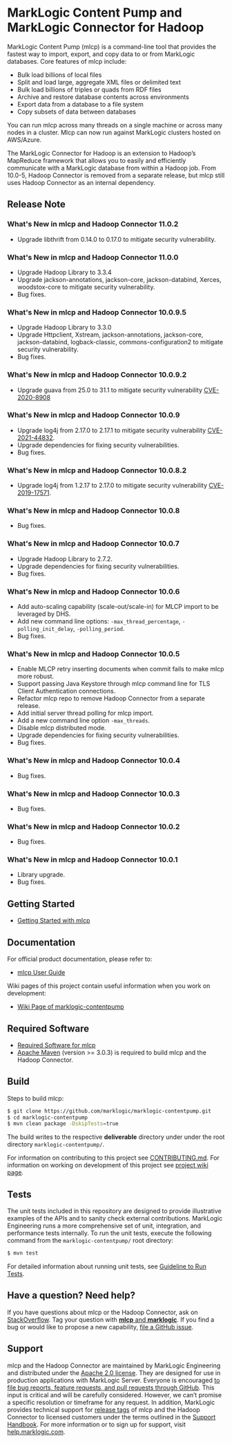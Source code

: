 # MarkLogic Content Pump and MarkLogic Connector for Hadoop

MarkLogic Content Pump (mlcp) is a command-line tool that provides the fastest way to import, export, and copy data to or from MarkLogic databases. Core features of mlcp include:

* Bulk load billions of local files
* Split and load large, aggregate XML files or delimited text
* Bulk load billions of triples or quads from RDF files
* Archive and restore database contents across environments
* Export data from a database to a file system
* Copy subsets of data between databases

You can run mlcp across many threads on a single machine or across many nodes in a cluster. Mlcp can now run against MarkLogic clusters hosted on AWS/Azure. 

The MarkLogic Connector for Hadoop is an extension to Hadoop’s MapReduce framework that allows you to easily and efficiently communicate with a MarkLogic database from within a Hadoop job. From 10.0-5, Hadoop Connector is removed from a separate release, but mlcp still uses Hadoop Connector as an internal dependency.

## Release Note

### What's New in mlcp and Hadoop Connector 11.0.2
- Upgrade libthrift from 0.14.0 to 0.17.0 to mitigate security vulnerability.

### What's New in mlcp and Hadoop Connector 11.0.0
- Upgrade Hadoop Library to 3.3.4
- Upgrade jackson-annotations, jackson-core, jackson-databind, Xerces, woodstox-core to mitigate security vulnerability.
- Bug fixes.

### What's New in mlcp and Hadoop Connector 10.0.9.5
- Upgrade Hadoop Library to 3.3.0
- Upgrade Httpclient, Xstream, jackson-annotations, jackson-core, jackson-databind, logback-classic, commons-configuration2 to mitigate security vulnerability.
- Bug fixes.

### What's New in mlcp and Hadoop Connector 10.0.9.2
- Upgrade guava from 25.0 to 31.1 to mitigate security vulnerability [CVE-2020-8908](https://nvd.nist.gov/vuln/detail/CVE-2020-8908)

### What's New in mlcp and Hadoop Connector 10.0.9
- Upgrade log4j from 2.17.0 to 2.17.1 to mitigate security vulnerability [CVE-2021-44832](https://nvd.nist.gov/vuln/detail/CVE-2021-44832).
- Upgrade dependencies for fixing security vulnerabilities.
- Bug fixes.

### What's New in mlcp and Hadoop Connector 10.0.8.2
- Upgrade log4j from 1.2.17 to 2.17.0 to mitigate security vulnerability [CVE-2019-17571](https://nvd.nist.gov/vuln/detail/CVE-2019-17571).

### What's New in mlcp and Hadoop Connector 10.0.8
- Bug fixes.

### What's New in mlcp and Hadoop Connector 10.0.7
- Upgrade Hadoop Library to 2.7.2.
- Upgrade dependencies for fixing security vulnerabilities.
- Bug fixes.

### What's New in mlcp and Hadoop Connector 10.0.6
- Add auto-scaling capability (scale-out/scale-in) for MLCP import to be leveraged by DHS.
- Add new command line options: <code>-max\_thread\_percentage</code>, <code>-polling\_init\_delay</code>, <code>-polling_period</code>.
- Bug fixes.

### What's New in mlcp and Hadoop Connector 10.0.5
- Enable MLCP retry inserting documents when commit fails to make mlcp more robust.
- Support passing Java Keystore through mlcp command line for TLS Client Authentication connections.
- Refactor mlcp repo to remove Hadoop Connector from a separate release.
- Add initial server thread polling for mlcp import. 
- Add a new command line option <code>-max_threads</code>.
- Disable mlcp distributed mode.
- Upgrade dependencies for fixing security vulnerabilities.
- Bug fixes.

### What's New in mlcp and Hadoop Connector 10.0.4

-  Bug fixes.

### What's New in mlcp and Hadoop Connector 10.0.3

-	Bug fixes.


### What's New in mlcp and Hadoop Connector 10.0.2

-	Bug fixes.

### What's New in mlcp and Hadoop Connector 10.0.1

-  Library upgrade.
-	Bug fixes.



## Getting Started

- [Getting Started with mlcp](http://docs.marklogic.com/guide/mlcp/getting-started)

## Documentation

For official product documentation, please refer to:

- [mlcp User Guide](http://docs.marklogic.com/guide/mlcp)

Wiki pages of this project contain useful information when you work on development:

- [Wiki Page of marklogic-contentpump](https://github.com/marklogic/marklogic-contentpump/wiki)

## Required Software

- [Required Software for mlcp](http://docs.marklogic.com/guide/mlcp/install#id_44231)
- [Apache Maven](https://maven.apache.org/) (version >= 3.0.3) is required to build mlcp and the Hadoop Connector.

## Build

Steps to build mlcp:

``` bash
$ git clone https://github.com/marklogic/marklogic-contentpump.git
$ cd marklogic-contentpump
$ mvn clean package -DskipTests=true
```

The build writes to the respective **deliverable** directory under under the root directory `marklogic-contentpump/`.

For information on contributing to this project see [CONTRIBUTING.md](https://github.com/marklogic/marklogic-contentpump/blob/develop/CONTRIBUTING.md). For information on working on development of this project see [project wiki page](https://github.com/marklogic/marklogic-contentpump/wiki).

## Tests

The unit tests included in this repository are designed to provide illustrative examples of the APIs and to sanity check external contributions. MarkLogic Engineering runs a more comprehensive set of unit, integration, and performance tests internally. To run the unit tests, execute the following command from the `marklogic-contentpump/` root directory:

``` bash
$ mvn test
```

For detailed information about running unit tests, see [Guideline to Run Tests](https://github.com/marklogic/marklogic-contentpump/wiki/Guideline-to-Run-Tests).

## Have a question? Need help?

If you have questions about mlcp or the Hadoop Connector, ask on [StackOverflow](http://stackoverflow.com/questions/tagged/mlcp). Tag your question with [**mlcp** and **marklogic**](http://stackoverflow.com/questions/tagged/mlcp+marklogic). If you find a bug or would like to propose a new capability, [file a GitHub issue](https://github.com/marklogic/marklogic-contentpump/issues/new).

## Support

mlcp and the Hadoop Connector are maintained by MarkLogic Engineering and distributed under the [Apache 2.0 license](https://github.com/marklogic/marklogic-contentpump/blob/develop/LICENSE). They are designed for use in production applications with MarkLogic Server. Everyone is encouraged [to file bug reports, feature requests, and pull requests through GitHub](https://github.com/marklogic/marklogic-contentpump/issues/new). This input is critical and will be carefully considered. However, we can’t promise a specific resolution or timeframe for any request. In addition, MarkLogic provides technical support for [release tags](https://github.com/marklogic/marklogic-contentpump/releases) of mlcp and the Hadoop Connector to licensed customers under the terms outlined in the [Support Handbook](http://www.marklogic.com/files/Mark_Logic_Support_Handbook.pdf). For more information or to sign up for support, visit [help.marklogic.com](http://help.marklogic.com).
